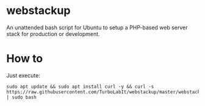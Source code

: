 # webstackup
An unattended bash script for Ubuntu to setup a  PHP-based web server stack for production or development.

# How to
Just execute:

````
sudo apt update && sudo apt install curl -y && curl -s https://raw.githubusercontent.com/TurboLabIt/webstackup/master/webstackup.sh | sudo bash
````
